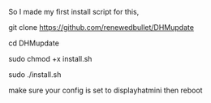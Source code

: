So I made my first install script for this,

git clone https://github.com/renewedbullet/DHMupdate


cd DHMupdate


sudo chmod +x install.sh


sudo ./install.sh


make sure your config is set to displayhatmini then reboot
